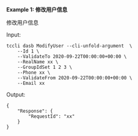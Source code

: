 **Example 1: 修改用户信息**

修改用户信息

Input: 

```
tccli dasb ModifyUser --cli-unfold-argument  \
    --Id 1 \
    --ValidateTo 2020-09-22T00:00:00+00:00 \
    --RealName xx \
    --GroupIdSet 1 2 3 \
    --Phone xx \
    --ValidateFrom 2020-09-22T00:00:00+00:00 \
    --Email xx
```

Output: 
```
{
    "Response": {
        "RequestId": "xx"
    }
}
```

